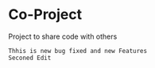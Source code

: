 # Co-Project
Project to share code with others


    Thhis is new bug fixed and new Features
    Seconed Edit
